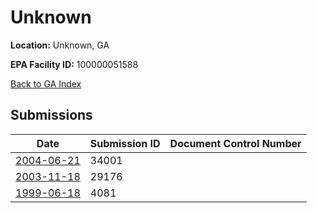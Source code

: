 # Unknown

**Location:** Unknown, GA

**EPA Facility ID:** 100000051588

[Back to GA Index](../../index.md)

## Submissions

| Date | Submission ID | Document Control Number |
|------|--------------|-------------------------|
| [2004-06-21](submissions/34001.md) | 34001 |  |
| [2003-11-18](submissions/29176.md) | 29176 |  |
| [1999-06-18](submissions/4081.md) | 4081 |  |

